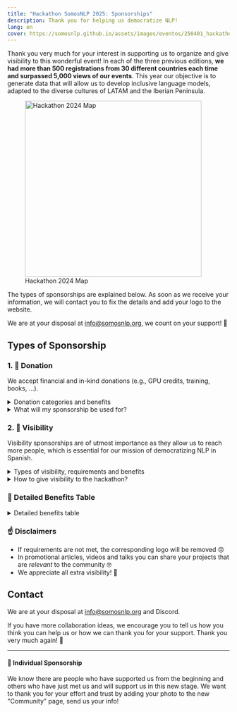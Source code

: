```yaml
---
title: "Hackathon SomosNLP 2025: Sponsorships"
description: Thank you for helping us democratize NLP!
lang: en
cover: https://somosnlp.github.io/assets/images/eventos/250401_hackathon_sinfecha.jpg
---
```


Thank you very much for your interest in supporting us to organize and give visibility to this wonderful event! In each of the three previous editions, **we had more than 500 registrations from 30 different countries each time and surpassed 5,000 views of our events**. This year our objective is to generate data that will allow us to develop inclusive language models, adapted to the diverse cultures of LATAM and the Iberian Peninsula.

<div class="flex justify-center">
    <figure>
        <img src="https://somosnlp.github.io/assets/images/eventos/240301_mapa_ciudades_zoom.png" alt="Hackathon 2024 Map" width="400">
        <figcaption>Hackathon 2024 Map</figcaption>
    </figure>
</div>

The types of sponsorships are explained below. As soon as we receive your information, we will contact you to fix the details and add your logo to the website.

We are at your disposal at info@somosnlp.org, we count on your support! 💪

<!-- <div style="display: flex; justify-content: center; gap: 20px;">
  <a href="https://forms.gle/B8d5Z81xreioKfWC8" target="_blank" style="background-color:#FACC15; color:white; padding:10px 20px; text-decoration:none; border-radius:5px;">🙌 Sponsor the hackathon</a>
  <a href="https://forms.gle/FUQPYBsqtmwKM3Vo6" target="_blank" style="background-color:#FACC15; color:white; padding:10px 20px; text-decoration:none; border-radius:5px;">📣 Help us spread the word</a>
</div> -->

## Types of Sponsorship

### 1. 🚀 Donation

We accept financial and in-kind donations (e.g., GPU credits, training, books, ...).

<details>
<summary>Donation categories and benefits</summary>

- **🥇 Gold**, total donation valued at €2000: large logo in first position, maximum visibility on social media, mention in events and possible promotional article, video or talk.
- **🥈 Silver**, total donation valued at €1000: medium logo in second position, medium visibility on social media and possible promotional article or video.
- **🥉 Bronze**, total donation valued at €500: medium logo in third position and visibility on social media.

</details>

<details>
<summary>What will my sponsorship be used for?</summary>

Our hackathon is a free event, thanks to our Gold, Silver and Bronze sponsors we can guarantee:
- Cloud computing time
- Prizes for winning teams
- Merchandising and raffles for everyone
- Quality streaming
- Good management of this international online event

Examples of vouchers for prizes and raffles you can sponsor: scholarship for a paid course, access to an educational platform, NLP/AI books, merchandise specifically created for the hackathon, cloud computing time, API credits, mentorships, etc.

<center><a href="mailto:info@somosnlp.org" target="_blank" style="background-color:#FACC15; color:white; margin:20px 20px; padding:10px 20px; text-decoration:none; border-radius:5px;">🙌 Sponsor the hackathon</a></center>

</details>


### 2. 📣 Visibility

Visibility sponsorships are of utmost importance as they allow us to reach more people, which is essential for our mission of democratizing NLP in Spanish.

<details>
<summary>Types of visibility, requirements and benefits</summary>

- **🤗 Community**, minimum 4 publications: small logo and visibility on social media.
- **🎓 University**, minimum 1 publication and 5 participants: small logo and visibility on social media.
- The first publication must be before April 4th.
- The logo will be added to the hackathon website once the first publication is made.

</details>

<details>
<summary>How to give visibility to the hackathon?</summary>

- You can use the templates and promotional material that we make available to facilitate your task.
- Publications can be on different platforms: blog, podcast, newsletter, LinkedIn, X, etc.
- Important: on social media remember to tag SomosNLP so we get the notification.
- On social media, 1 publication can be exchanged for 2 "quotes" on X or 2 "reposts with your thoughts" on LinkedIn.
- You can publish at different times during the hackathon. For example, to encourage participation in the hackathon (until early April), to attend the talks (during April) and share the hackathon results (in early May).
- We appreciate RT / comments on posts where we mention you.

Useful links:
- [🎨 Promotional material](https://somosnlp.notion.site/visibility-hackathon-somosnlp-2025)
- [🎓 Info for universities](https://somosnlp.org/en/hackathon/universidades)

<center><a href="mailto:info@somosnlp.org" target="_blank" style="background-color:#FACC15; color:white; padding:10px 20px; text-decoration:none; border-radius:5px;">📣 Promote the hackathon</a></center>

</details>

### 👀 Detailed Benefits Table

<details>
<summary>Detailed benefits table</summary>

| | Gold | Silver | Bronze | Visibility |
|-| --------|-------|--------|-----------|
| Logo on hackathon and registration page | ✅ L | ✅ M | ✅ M | ✅ S |
| Logo on "Community" page (order) | ✅ 1st | ✅ 2nd | ✅ 3rd | ✅ 4th |
| Social media acknowledgment and collaboration announcement | ✅ | ✅ | ✅ | ✅ |
| Tags in posts (minimum) | ✅ 15 | ✅ 15 | ✅ 10 | ✅ 5 | 
| Social media post presenting your mission and projects | ✅ In+X | ✅ In+X | ✅ X | ❌ |
| Mention in an article describing sponsorships | ✅ | ✅ | ✅ | ❌ |
| Live mention at opening and closing ceremonies | ✅ | ✅ | ❌ | ❌ |
| Promotional blog article * | ✅ | ✅ | ❌ | ❌ |
| Promotional video (3') * | ✅ | ✅ | ❌ | ❌  |
| Promotional talk (30') * | ✅ | ❌ | ❌ | ❌ |

</details>

### ☝️ Disclaimers

- If requirements are not met, the corresponding logo will be removed 😢
- In promotional articles, videos and talks you can share your projects that are *relevant* to the community 🤓 
- We appreciate all extra visibility! 🤩

## Contact

We are at your disposal at info@somosnlp.org and Discord.

If you have more collaboration ideas, we encourage you to tell us how you think you can help us or how we can thank you for your support. Thank you very much again! 💛

<!-- <div style="display: flex; justify-content: center; gap: 20px;">
  <a href="https://forms.gle/B8d5Z81xreioKfWC8" target="_blank" style="background-color:#FACC15; color:white; padding:10px 20px; text-decoration:none; border-radius:5px;">🙌 Sponsor the hackathon</a>
  <a href="https://forms.gle/FUQPYBsqtmwKM3Vo6" target="_blank" style="background-color:#FACC15; color:white; padding:10px 20px; text-decoration:none; border-radius:5px;">📣 Help us spread the word</a>
</div> -->


---

#### 💛 Individual Sponsorship

We know there are people who have supported us from the beginning and others who have just met us and will support us in this new stage. We want to thank you for your effort and trust by adding your photo to the new "Community" page, send us your info!
